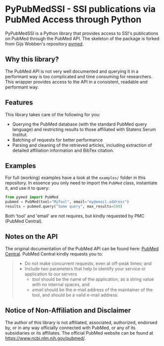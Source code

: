 # PyPubMedSSI - SSI publications via PubMed Access through Python
PyPubMedSSI is a Python library that provides access to SSI's publications on 
PubMed through the PubMed API. The skeleton of the package is forked from 
Gijs Wobben's repository [pymed](https://github.com/gijswobben/pymed).


## Why this library?
The PubMed API is not very well documented and querying it in a performant way 
is too complicated and time consuming for researchers. This wrapper provides 
access to the API in a consistent, readable and performant way.

## Features
This library takes care of the following for you:

- Querying the PubMed database (with the standard PubMed query language) and 
  restricting results to those affiliated with Statens Serum Institut. 
- Batching of requests for better performance
- Parsing and cleaning of the retrieved articles, including extraction of 
  detailed affiliation information and BibTex citation.

## Examples
For full (working) examples have a look at the `examples/` folder in this 
repository. In essence you only need to import the `PubMed` class, instantiate 
it, and use it to query:

```python
from pymed import PubMed
pubmed = PubMed(tool="MyTool", email="my@email.address")
results = pubmed.query("Some query", max_results=500)
```
Both 'tool' and 'email' are not requires, but kindly requested by PMC (PubMed 
Central).

## Notes on the API
The original documentation of the PubMed API can be found here: 
[PubMed Central](https://www.ncbi.nlm.nih.gov/pmc/tools/developers/). PubMed 
Central kindly requests you to:

> - Do not make concurrent requests, even at off-peak times; and
> - Include two parameters that help to identify your service or application to 
>   our servers
>   * _tool_ should be the name of the application, as a string value with no 
>     internal spaces, and
>   * _email_ should be the e-mail address of the maintainer of the tool, and 
>     should be a valid e-mail address.

## Notice of Non-Affiliation and Disclaimer 
The author of this library is not affiliated, associated, authorized, endorsed 
by, or in any way officially connected with PubMed, or any of its subsidiaries 
or its affiliates. The official PubMed website can be found at 
https://www.ncbi.nlm.nih.gov/pubmed/.
